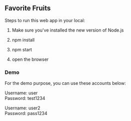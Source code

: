 ## Favorite Fruits

Steps to run this web app in your local:

1. Make sure you've installed the new version of Node.js

2. npm install

3. npm start

4. open the browser

### Demo

For the demo purpose, you can use these accounts below:

Username: user  
Password: test1234  


Username: user2  
Password: pass1234 
